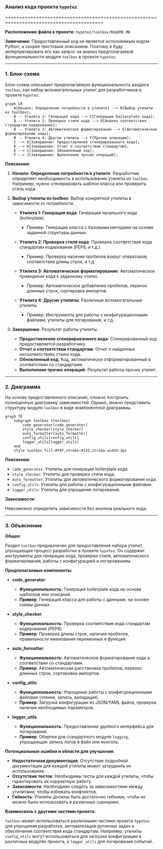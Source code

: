 ### Анализ кода проекта `hypotez`

=========================================================================================

**Расположение файла в проекте:** `hypotez/toolbox/README.MD`

**Замечание:** Предоставленный код не является исполняемым кодом Python, а скорее текстовым описанием. Поэтому я буду интерпретировать его как запрос на анализ предполагаемой функциональности модуля `toolbox` в проекте `hypotez`.

---

### 1. Блок-схема

Блок-схема описывает предполагаемую функциональность раздела `toolbox`, как набор вспомогательных утилит для разработчиков в проекте `hypotez`.

```mermaid
graph LR
    A[Начало: Определение потребности в утилите] --> B{Выбор утилиты из toolbox};
    B -- Утилита 1: Генерация кода --> C[Генерация boilerplate кода];
    B -- Утилита 2: Проверка стиля кода --> D[Анализ соответствия стандартам кодирования];
    B -- Утилита 3: Автоматическое форматирование --> E[Автоматическое форматирование кода];
    B -- Утилита 4: Другие утилиты --> F[Прочие операции];
    C --> G[Завершение: Предоставление сгенерированного кода];
    D --> H[Завершение: Отчет о соответствии стандартам];
    E --> I[Завершение: Обновленный код];
    F --> J[Завершение: Выполнение прочих операций];
```

**Пояснения:**

1.  **Начало: Определение потребности в утилите**: Разработчик определяет необходимость в использовании утилиты из `toolbox`. Например, нужно сгенерировать шаблон класса или проверить стиль кода.
2.  **Выбор утилиты из toolbox**: Выбор конкретной утилиты в зависимости от потребности.

    *   **Утилита 1: Генерация кода**: Генерация начального кода (boilerplate).

        *   Пример: Генерация класса с базовыми методами на основе заданной структуры данных.
    *   **Утилита 2: Проверка стиля кода**: Проверка соответствия кода стандартам кодирования (PEP8, и т.д.).

        *   Пример: Проверка наличия пробелов вокруг операторов, соответствия длины строк, и т.д.
    *   **Утилита 3: Автоматическое форматирование**: Автоматическое приведение кода к заданному стилю.

        *   Пример: Автоматическое добавление пробелов, перенос длинных строк, сортировка импортов.
    *   **Утилита 4: Другие утилиты**: Различные вспомогательные утилиты.

        *   Пример: Инструменты для работы с конфигурационными файлами, утилиты для логирования, и т.д.
3.  **Завершение**: Результат работы утилиты.

    *   **Предоставление сгенерированного кода**: Сгенерированный код предоставляется разработчику.
    *   **Отчет о соответствии стандартам**: Отчет о найденных несоответствиях стилю кода.
    *   **Обновленный код**: Код, автоматически отформатированный в соответствии со стандартами.
    *   **Выполнение прочих операций**: Результат работы прочих утилит.

---

### 2. Диаграмма

На основе предоставленного описания, сложно построить полноценную диаграмму зависимостей. Однако, можно представить структуру модуля `toolbox` в виде компонентной диаграммы.

```mermaid
graph TD
    subgraph toolbox [toolbox]
        code_generator[code_generator]
        style_checker[style_checker]
        auto_formatter[auto_formatter]
        config_utils[config_utils]
        logger_utils[logger_utils]
    end
    style toolbox fill:#f9f,stroke:#333,stroke-width:2px
```

**Пояснения:**

*   `code_generator`: Утилиты для генерации boilerplate кода.
*   `style_checker`: Утилиты для проверки стиля кода.
*   `auto_formatter`: Утилиты для автоматического форматирования кода.
*   `config_utils`: Утилиты для работы с конфигурационными файлами.
*   `logger_utils`: Утилиты для упрощения логирования.

**Зависимости:**

Невозможно определить зависимости без анализа реального кода.

---

### 3. Объяснение

**Общее:**

Раздел `toolbox` предназначен для предоставления набора утилит, упрощающих процесс разработки в проекте `hypotez`.  Он содержит инструменты для генерации кода, проверки стиля, автоматического форматирования, работы с конфигурацией и логированием.

**Предполагаемые компоненты:**

*   **code\_generator**:

    *   **Функциональность**: Генерация boilerplate кода на основе шаблонов или описаний.
    *   **Пример**: Генерация класса для работы с данными, на основе схемы данных.
*   **style\_checker**:

    *   **Функциональность**: Проверка соответствия кода стандартам кодирования (PEP8).
    *   **Пример**: Проверка длины строк, наличия пробелов, правильности именования переменных и функций.
*   **auto\_formatter**:

    *   **Функциональность**: Автоматическое форматирование кода в соответствии со стандартами.
    *   **Пример**: Автоматическая расстановка пробелов, перенос длинных строк, сортировка импортов.
*   **config\_utils**:

    *   **Функциональность**: Упрощение работы с конфигурационными файлами (чтение, запись, валидация).
    *   **Пример**: Загрузка конфигурации из JSON/YAML файла, проверка наличия необходимых параметров.
*   **logger\_utils**:

    *   **Функциональность**: Предоставление удобного интерфейса для логирования.
    *   **Пример**: Обертки для стандартного модуля `logging`, упрощающие запись логов в файл или консоль.

**Потенциальные ошибки и области для улучшения:**

*   **Недостаточная документация**: Отсутствие подробной документации для каждой утилиты может затруднить их использование.
*   **Отсутствие тестов**: Необходимы тесты для каждой утилиты, чтобы гарантировать их корректную работу.
*   **Зависимости**: Необходимо следить за зависимостями между утилитами, чтобы избежать конфликтов.
*   **Гибкость**: Утилиты должны быть достаточно гибкими, чтобы их можно было использовать в различных сценариях.

**Взаимосвязь с другими частями проекта:**

`toolbox` может использоваться различными частями проекта `hypotez` для упрощения разработки, автоматизации рутинных задач и обеспечения соответствия кода стандартам. Например, утилиты `config_utils` могут использоваться для загрузки конфигурации в различных модулях проекта, а `logger_utils` для логирования событий.